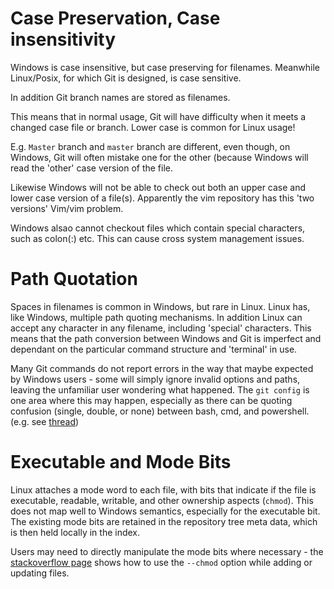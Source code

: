 # Case Preservation, Case insensitivity

Windows is case insensitive, but case preserving for filenames. Meanwhile Linux/Posix, for which Git is designed, is case sensitive. 

In addition Git branch names are stored as filenames.

This means that in normal usage, Git will have difficulty when it meets a changed case file or branch. Lower case is common for Linux usage!

E.g. `Master` branch and `master` branch are different, even though, on Windows, Git will often mistake one for the other (because Windows will read the 'other' case version of the file.

Likewise Windows will not be able to check out both an upper case and lower case version of a file(s). Apparently the vim repository has this 'two versions' Vim/vim problem.

Windows alsao cannot checkout files which contain special characters, such as colon(:) etc. This can cause cross system management issues.

# Path Quotation

Spaces in filenames is common in Windows, but rare in Linux. Linux has, like Windows, multiple path quoting mechanisms. In addition Linux can accept any character in any filename, including 'special' characters. This means that the path conversion between Windows and Git is imperfect and dependant on the particular command structure and 'terminal' in use.

Many Git commands do not report errors in the way that maybe expected by Windows users - some will simply ignore invalid options and paths, leaving the unfamiliar user wondering what happened. The `git config` is one area where this may happen, especially as there can be quoting confusion (single, double, or none) between bash, cmd, and powershell. (e.g. see [thread](https://public-inbox.org/git/d9330ba54fbda54a92a9f4d9320836d88ce9a6e6.camel@mad-scientist.net/))

# Executable and Mode Bits

Linux attaches a mode word to each file, with bits that indicate if the file is executable, readable, writable, and other ownership aspects (`chmod`). This does not map well to Windows semantics, especially for the executable bit. The existing mode bits are retained in the repository tree meta data, which is then held locally in the index. 

Users may need to directly manipulate the mode bits where necessary - the [stackoverflow page](https://stackoverflow.com/a/38285462/717355) shows how to use the `--chmod` option while adding or updating files.




